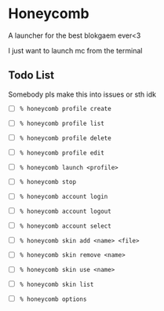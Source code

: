 # Honeycomb

A launcher for the best blokgaem ever<3

I just want to launch mc from the terminal

## Todo List

Somebody pls make this into issues or sth idk

- [ ] `% honeycomb profile create`
- [ ] `% honeycomb profile list`
- [ ] `% honeycomb profile delete`
- [ ] `% honeycomb profile edit`


- [ ] `% honeycomb launch <profile>`
- [ ] `% honeycomb stop`


- [ ] `% honeycomb account login`
- [ ] `% honeycomb account logout`
- [ ] `% honeycomb account select`


- [ ] `% honeycomb skin add <name> <file>`
- [ ] `% honeycomb skin remove <name>`
- [ ] `% honeycomb skin use <name>`
- [ ] `% honeycomb skin list`


- [ ] `% honeycomb options`

